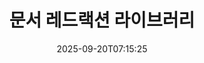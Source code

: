 ---
############################# Static ############################
layout: "family"
date:  2025-09-20T07:15:25
draft: false

product: "Redaction"
product_tag: "redaction"

lang: ko

############################# Head ############################
head_title: "문서 레드랙션 솔루션. 민감한 데이터를 수정하거나 삭제하십시오."
head_description: "PDF, Word 문서, Excel 스프레드시트, PowerPoint 프레젠테이션, 이미지 등에서 텍스트, 이미지 또는 메타데이터를 제거, 수정 또는 숨깁니다. .NET, Java, Python 또는 클라우드 기반 애플리케이션에서 저희 라이브러리를 사용하세요."

############################# Header ############################
title: "문서 레드랙션 라이브러리"
description:  |
  다양한 파일 형식에서 개인 정보를 숨기거나 제거하십시오.

  민감한 내용을 제거하기 위해 텍스트 또는 이미지를 수정하십시오.

  저희의 고급 기능을 사용하여 파일 메타데이터를 관리하십시오.

############################# Supported Platforms ###############################
supported_platforms:
  enable: true
  head_title: "플랫폼 선택"
  title: "플랫폼 독립성"
  description: "GroupDocs.Redaction 라이브러리는 다음 운영 체제와 프레임워크를 지원합니다:"
  details_link_title: "자세히 알아보기"

  items:
    # items loop
    - title: ".NET"
      description: GroupDocs.Redaction .NET 
      color: "blue"
      tag: "net"
      link: "/redaction/net/"
      features_link: "https://docs.groupdocs.com/redaction/net/system-requirements/"
      features:
          # features loop
          - rows: "3"
            content: |
                    .NET 6.0+ <br> .NET Core 3.1 <br> .NET Framework 4.6.2+
      
          # features loop
          - rows: "4"
            content: |
                    Windows <br> Linux <br> Mac OS <br> Microsoft Azure
      
          # features loop
          - rows: "3"
            content: |
                    Microsoft Visual Studio <br> JetBrains Rider <br> Microsoft Visual Code
      
          # features loop
          - rows: "1"
            content: |
                    30+ file formats
      

    # items loop
    - title: "Java"
      description: GroupDocs.Redaction Java
      color: "red"
      tag: "java"
      link: "/redaction/java/"
      features_link: "https://docs.groupdocs.com/redaction/java/system-requirements/"
      features:
          # features loop
          - rows: "3"
            content: |
                    Java 8 or higher <br> Kotlin
      
          # features loop
          - rows: "4"
            content: |
                    Windows <br> Linux <br> Mac OS
      
          # features loop
          - rows: "3"
            content: |
                    IntelliJ IDEA <br> Eclipse <br> NetBeans
      
          # features loop
          - rows: "1"
            content: |
                    30+ file formats

    # items loop
    - title: "Python"
      description: GroupDocs.Redaction Python
      color: "yellow"
      tag: "python-net"
      link: "/redaction/python-net/"
      features_link: "https://docs.groupdocs.com/redaction/python-net/system-requirements/"
      features:
          # features loop
          - rows: "3"
            content: |
                    Python 3.9+ and .NET 6+
      
          # features loop
          - rows: "4"
            content: |
                    Windows <br> Linux <br> Mac OS
      
          # features loop
          - rows: "3"
            content: |
                    IDLE <br> PyCharm <br> Visual Studio Code
      
          # features loop
          - rows: "1"
            content: |
                    30+ file formats

############################# Features ###############################
features:
  enable: true
  title: "GroupDocs.Redaction 개요"
  description: "PDF, 오피스 문서, 이미지 및 기타 비즈니스 파일의 콘텐츠를 관리하는 솔루션입니다."

  items:
    # items loop
    - icon: "text"
      title: "텍스트 제거 또는 수정"
      content: "문서에서 민감한 텍스트를 찾아서 레드랙션합니다."

    # items loop
    - icon: "image"
      title: "이미지 레드랙션"
      content: "추가적인 노력을 들이지 않고 파일 내 이미지 영역을 숨길 수 있습니다."

    # items loop
    - icon: "template"
      title: "메타데이터 관리"
      content: "Word 문서의 저자 또는 이미지의 EXIF 데이터와 같은 메타데이터를 삭제하거나 교체할 수 있습니다."

    # items loop
    - icon: "pdf"
      title: "고급 기능"
      content: "정규식이나 AI 통합을 사용하여 레드랙션할 데이터를 검색합니다."

############################# Code samples ############################
code_samples:
  enable: true
  title: "GroupDocs.Redaction 코드 샘플"
  description: "GroupDocs.Redaction 레드랙션 작업의 전형적인 사용 사례입니다."
  items:
    # code sample loop
    - title: "PDF 문서의 텍스트 레드랙션 방법"
      content: |
       GroupDocs.Redaction은 몇 단계만으로 문서에서 텍스트를 레드랙션하는 최상의 솔루션입니다.
      samples:
        - language: "C#"
          color: "blue"
          content: |
            ```csharp {style=abap}   
            // 레드랙션할 파일 경로를 Redactor 인스턴스에 전달합니다.
            using (Redactor redactor  = new Redactor("source.pdf"))
            {
                // 레드랙션 옵션을 제공합니다.
                var redaction = new ExactPhraseRedaction("Sensitive data", new ReplacementOptions("[hidden]"));

                // 레드랙션 후 결과를 저장합니다.
                redactor.Apply(redaction);

                var outputFile = redactor.Save();
            }   
            ```
        - language: "Java"
          color: "red"
          content: |
            ```java {style=abap}   
            // 레드랙션할 파일 경로를 Redactor 인스턴스에 전달합니다.
            final Redactor redactor  = new Redactor("source.pdf");

            try 
            {
                // 레드랙션 옵션을 제공합니다.
                ExactPhraseRedaction redaction = new ExactPhraseRedaction("Sensitive data", new ReplacementOptions("[hidden]"));

                // 레드랙션 후 결과를 저장합니다.
                redactor.apply(redaction);
                redactor.save();
            }
            finally { redactor.close(); } 
            ```
        - language: "Python"
          color: "yellow"
          content: |
            ```python {style=abap}
            import groupdocs.redaction as gr
            import groupdocs.redaction.options as gro
            import groupdocs.redaction.redactions as grr

            def run():

                # 레드랙션할 파일 경로를 Redactor 인스턴스에 전달합니다.
                with gr.Redactor("source.pdf") as redactor:

                    # 레드랙션 옵션을 제공합니다.
                    repl_opt = grr.ReplacementOptions("[hidden]")
                    ex_red = grr.ExactPhraseRedaction("Sensitive data", repl_opt)

                    # 레드랙션 후 결과를 저장합니다.
                    result = redactor.apply(ex_red)
        
                    so = gro.SaveOptions()
                    so.add_suffix = True
                    so.rasterize_to_pdf = False
                    result_path = redactor.save(so)
            ```

############################# Supported Formats ###############################
formats:
  enable: true
  title: "30개 이상의 파일 형식 지원"
  description: "GroupDocs.Redaction는 널리 사용되는 비즈니스 파일 형식 전반에 걸쳐 레드랙션 작업을 지원합니다."

############################# Metrics ###############################
metrics:
  enable: true
  title: "GroupDocs.Redaction 성과"
  description: "우리 라이브러리의 성공을 강조하는 주요 메트릭을 발견하세요."

  items:
    # items loop
    - number: "30+"
      title: "지원되는 형식"
      content: "GroupDocs.Redaction는 30개 이상의 널리 사용되는 파일 형식에서 작업을 지원합니다."

    # items loop
    - number: "440k"
      title: "NuGet 다운로드"
      content: "GroupDocs.Redaction을 .NET에서 NuGet에서 440,000회 이상 다운로드되었습니다."

    # items loop
    - number: "12k"
      title: "Maven 다운로드"
      content: "GroupDocs.Redaction는 강력한 Java 레드랙션 기능을 제공하며, Maven에서 12,000회 이상의 다운로드가 있습니다."

    # items loop
    - number: "140+"
      title: "만족스러운 고객"
      content: "전 세계 기업과 개인 개발자는 GroupDocs 제품에 의존하여 혁신적인 솔루션을 구축하고 있습니다."


############################# Customers ###############################
customers:
  enable: true
  title: "우리의 만족스러운 고객들"
  description: "GroupDocs 라이브러리는 세계적으로 인정받고 존경받는 브랜드에서 신뢰받고 있습니다."

  items:
    # items loop
    - title: "BenQ Corporation"
      logo: "benq"
      
    # items loop
    - title: "Nasdaq Stock Market"
      logo: "nasdaq"
      
    # items loop
    - title: "AT&T Inc."
      logo: "att"
      
    # items loop
    - title: "Customer logo AstraZeneca"
      logo: "astrazeneca"
      
    # items loop
    - title: "Central Bank of Argentina"
      logo: "argentinacentralbank"
      
    # items loop
    - title: "Roche Holding AG"
      logo: "roche"
      
    # items loop
    - title: "Capita"
      logo: "capita"
      
    # items loop
    - title: "Axa S.A."
      logo: "axa"
      
    # items loop
    - title: "Instructure Inc."
      logo: "instructure"
      
    # items loop
    - title: "Wipro"
      logo: "wipro"


############################# Actions ###############################
actions:
  enable: true
  title: "시작할 준비가 되셨나요?"
  description: "GroupDocs.Redaction의 기능을 무료로 사용해 보세요."

  items:
    # items loop
    - title: ".NET"
      color: "blue"
      link: "/redaction/net/"

    # items loop
    - title: "Java"
      color: "red"
      link: "/redaction/java/"

    # items loop
    - title: "Node.js"
      color: "yellow"
      link: "/redaction/python-net/"   

############################# FAQ ###############################
faq:
  enable: true
  title: "자주 묻는 질문"
  description: "가장 자주 묻는 질문에 대한 답변입니다."

  items:
    # items loop
    - question: "GroupDocs.Redaction 라이브러리를 사용하여 문서를 조작하기 위해 외부 소프트웨어가 필요한가요?"
      answer: "GroupDocs.Redaction는 Adobe Acrobat, Microsoft Office 및 기타 외부 소프트웨어를 필요로 하지 않습니다."

    # items loop
    - question: "GroupDocs.Redaction 라이브러리를 구매하기 전에 체험해 볼 수 있나요?"
      answer: "예, 라이센스를 구매하지 않고도 GroupDocs.Redaction를 체험해 볼 수 있습니다. 체험 모드에서 작동하며, 이는 체험 배지를 추가하고 출력 제한을 첫 3페이지로 제한합니다. 제약 없이 테스트하려면 30일 임시 라이센스를 요청하세요. 자세한 내용은 [여기](https://purchase.groupdocs.com/temporary-license/)를 참조하세요."

    # items loop
    - question: "사용할 수 있는 라이센스 옵션은 무엇인가요?"
      answer: "개발 및 배포 요구에 따라 여러 라이센스 유형을 제공합니다. 여기에는 사용량에 따라 개발자 기준, 사이트 기준 및 미터형 라이센스가 포함됩니다. 자세한 내용은 [여기](https://purchase.groupdocs.com/pricing/redaction/net/)에서 확인하세요."

############################# Cloud Links ###############################
cloud_links:
  enable: false
  title: "GroupDocs.Redaction 로우 코드 API"
  description: "우리의 클라우드 기반 REST API를 사용하여 문서 레드랙션을 모든 애플리케이션에 통합하세요."
  
  items:
    # items loop
    - title: "GroupDocs.Redaction Cloud for cURL"
      content: "cURL 명령을 사용하여 지원되는 다양한 파일 형식의 문서를 레드랙션합니다."
      icon: "groupdocs_redaction-for-curl"
      link: "https://products.groupdocs.cloud/redaction/curl"

    # items loop
    - title: "GroupDocs.Redaction Cloud for .NET"
      content: "Microsoft .NET 애플리케이션에서 템플릿을 사용하여 이미지, 텍스트 및 메타데이터를 추출하거나 문서를 레드랙션합니다."
      icon: "groupdocs_redaction-for-net"
      link: "https://products.groupdocs.cloud/redaction/net"

    # items loop
    - title: "GroupDocs.Redaction Cloud for Java"
      content: "Java SDK를 사용하여 Java 기반 애플리케이션 내에서 문서를 레드랙션하고 데이터를 추출합니다."
      icon: "groupdocs_redaction-for-java"
      link: "https://products.groupdocs.cloud/redaction/java"

############################# App links ###############################
app_links:
  enable: true
  title: "GroupDocs.Redaction 무코드 앱"
  description: "브라우저에서 직접 30개 이상의 인기 파일 형식을 레드랙션할 수 있는 웹 기반 애플리케이션입니다."

  items:
    # items loop
    - title: "GroupDocs.Redaction Total"
      content: "Word, Excel, PowerPoint, PDF 등 30개 이상의 파일 형식을 레드랙션할 수 있는 무료 온라인 도구입니다."
      icon: "groupdocs_redaction-app"
      link: "https://products.groupdocs.app/redaction/total"

    # items loop
    - title: "GroupDocs.Redaction DOCX"
      content: "브라우저에서 Word 문서를 레드랙션하고 이미지, 텍스트 또는 메타데이터를 추출합니다."
      icon: "groupdocs_words-app"
      link: "https://products.groupdocs.app/redaction/docx"

    # items loop
    - title: "GroupDocs.Redaction PDF"
      content: "모든 장치 또는 플랫폼에서 제한 없이 작동하는 무료 PDF 레드랙션 도구입니다."
      icon: "groupdocs_pdf-app"
      link: "https://products.groupdocs.app/redaction/pdf"


      


---